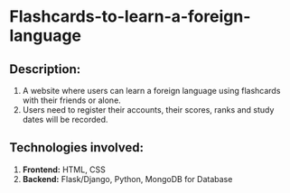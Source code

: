 # Flashcards-to-learn-a-foreign-language
## Description: 
1. A website where users can learn a foreign language using flashcards with their friends or alone. 
2. Users need to register their accounts, their scores, ranks and study dates will be recorded.

## Technologies involved:
1. **Frontend:** HTML, CSS
2. **Backend:** Flask/Django, Python, MongoDB for Database
